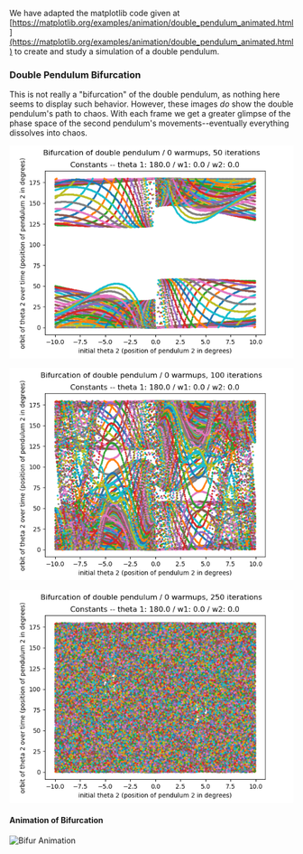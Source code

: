 We have adapted the matplotlib code given at [https://matplotlib.org/examples/animation/double_pendulum_animated.html](https://matplotlib.org/examples/animation/double_pendulum_animated.html) to create and study a simulation of a double pendulum. 

### Double Pendulum Bifurcation
This is not really a "bifurcation" of the double pendulum, as nothing here seems to display such behavior. However, these images *do* show the double pendulum's path to chaos. With each frame we get a greater glimpse of the phase space of the second pendulum's movements--eventually everything dissolves into chaos.

![Bifur 50](Double_Pendulum_Bifurcation_50.png)

![Bifur 100](Double_Pendulum_Bifurcation_100.png)

![Bifur 250](Double_Pendulum_Bifurcation_250.png)

#### Animation of Bifurcation
![Bifur Animation](Double_Pend_Bifur_Animation_3.gif)
